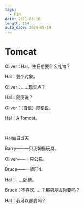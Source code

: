 ```yaml
---
tags:
  - FIN
date: 2021-03-16
length: 114
auto_date: 2024-05-19
---
```


# Tomcat

Oliver：Hal，生日想要什么礼物？

Hal：要个对象。

Oliver：……现实点？

Hal：随便说？

Oliver：（自信）随便说。

Hal：A Tomcat。

<br>

Hal生日当天

Barry——一只汤姆猫玩具。

Oliver——一只公猫。

Bruce——一架F14。

Hal：……卧槽。

Bruce：不喜欢……？那男朋友你要吗？

Hal：我可以都要吗？

